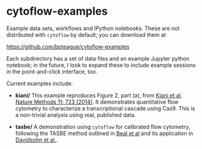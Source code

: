 # cytoflow-examples
Example data sets, workflows and IPython notebooks.  These are not distributed
with `cytoflow` by default; you can download them at

https://github.com/bpteague/cytoflow-examples

Each subdirectory has a set of data files and an example Jupyter python 
notebook; in the future, I look to expand these to include example sessions
in the point-and-click interface, too.

Current examples include:

* **kiani/**
This example reproduces Figure 2, part (a), from [Kiani et al, Nature Methods 11: 723 (2014)](http://www.nature.com/nmeth/journal/v11/n7/full/nmeth.2969.html).  It demonstrates quantitative flow 
cytometry to characterize a transcriptional cascade using Cas9.  This is a 
non-trivial analysis using real, published data.

* **tasbe/**
A demonstration using `cytoflow` for calibrated flow cytometry, following
the TASBE method outlined in [Beal et al](http://dspace.mit.edu/handle/1721.1/69973) 
and its application in [Davidsohn et al.](http://pubs.acs.org/doi/abs/10.1021/sb500263b).